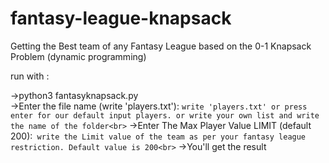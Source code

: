 # fantasy-league-knapsack
Getting the Best team of any Fantasy League based on the 0-1 Knapsack Problem (dynamic programming)

run with :

->python3 fantasyknapsack.py<br>
->Enter the file name (write 'players.txt'): ```write 'players.txt' or press enter for our default input players. or write your own list and write the name of the folder<br>```
->Enter The Max Player Value LIMIT (default 200):``` write the Limit value of the team as per your fantasy league restriction. Default value is 200<br>```
->You'll get the result
